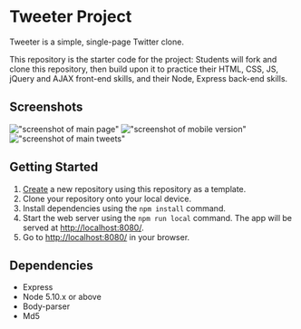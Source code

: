 # Tweeter Project

Tweeter is a simple, single-page Twitter clone.

This repository is the starter code for the project: Students will fork and clone this repository, then build upon it to practice their HTML, CSS, JS, jQuery and AJAX front-end skills, and their Node, Express back-end skills.
## Screenshots
!["screenshot of main page"](https://github.com/BBrandford11/tweeter/blob/master/docs/Tweeter1.png)
!["screenshot of mobile version"](https://github.com/BBrandford11/tweeter/blob/master/docs/Tweeter1.png)
!["screenshot of main tweets"](https://github.com/BBrandford11/tweeter/blob/master/docs/Tweeter1.png)
## Getting Started

1. [Create](https://docs.github.com/en/repositories/creating-and-managing-repositories/creating-a-repository-from-a-template) a new repository using this repository as a template.
2. Clone your repository onto your local device.
3. Install dependencies using the `npm install` command.
3. Start the web server using the `npm run local` command. The app will be served at <http://localhost:8080/>.
4. Go to <http://localhost:8080/> in your browser.

## Dependencies

- Express
- Node 5.10.x or above
- Body-parser
- Md5
